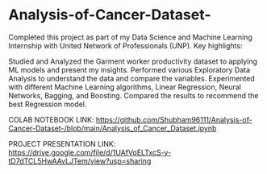 # Analysis-of-Cancer-Dataset-
Completed this project as part of my Data Science and Machine Learning Internship with United Network of Professionals (UNP). Key highlights:

Studied and Analyzed the Garment worker productivity dataset to applying ML models and present my insights.
Performed various Exploratory Data Analysis to understand the data and compare the variables.
Experimented with different Machine Learning algorithms, Linear Regression, Neural Networks, Bagging, and Boosting.
Compared the results to recommend the best Regression model.

COLAB NOTEBOOK LINK:
https://github.com/Shubham96111/Analysis-of-Cancer-Dataset-/blob/main/Analysis_of_Cancer_Dataset.ipynb

PROJECT PRESENTATION LINK:
https://drive.google.com/file/d/1UAfVqELTxcS-y-tD7dTCL5HwAAvLJTem/view?usp=sharing
